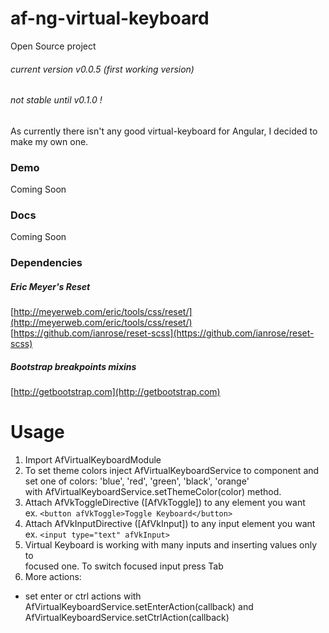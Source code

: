 # af-ng-virtual-keyboard
Open Source project

###### current version v0.0.5 (first working version)
###### not stable until v0.1.0 !

As currently there isn't any good virtual-keyboard for Angular, I decided to make my own one.

### Demo
Coming Soon

### Docs
Coming Soon

### Dependencies
##### Eric Meyer's Reset
[http://meyerweb.com/eric/tools/css/reset/](http://meyerweb.com/eric/tools/css/reset/) \
[https://github.com/ianrose/reset-scss](https://github.com/ianrose/reset-scss)
##### Bootstrap breakpoints mixins
[http://getbootstrap.com](http://getbootstrap.com)

# Usage

1. Import AfVirtualKeyboardModule
2. To set theme colors inject AfVirtualKeyboardService to component
and set one of colors: 'blue', 'red', 'green', 'black', 'orange' \
with AfVirtualKeyboardService.setThemeColor(color) method.
3. Attach AfVkToggleDirective ([AfVkToggle]) to any element you want \
ex. `<button afVkToggle>Toggle Keyboard</button>`
4. Attach AfVkInputDirective ([AfVkInput]) to any input element you want \
ex. `<input type="text" afVkInput>`
5. Virtual Keyboard is working with many inputs and inserting values only to \
   focused one. To switch focused input press Tab
6. More actions:
  - set enter or ctrl actions with AfVirtualKeyboardService.setEnterAction(callback) and AfVirtualKeyboardService.setCtrlAction(callback)